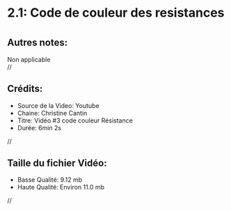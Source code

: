
2.1: Code de couleur des resistances
====================================

# 

## Autres notes:


Non applicable  
//
## **Crédits:**

- Source de la Video: Youtube
- Chaine: Christine Cantin
- Titre: Vidéo #3 code couleur Résistance
- Durée: 6min 2s
  
//
## Taille du fichier Vidéo:

- Basse Qualité: 9.12 mb
- Haute Qualité: Environ 11.0 mb
  
//